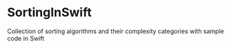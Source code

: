 # SortingInSwift
Collection of sorting algorithms and their complexity categories with sample code in Swift
